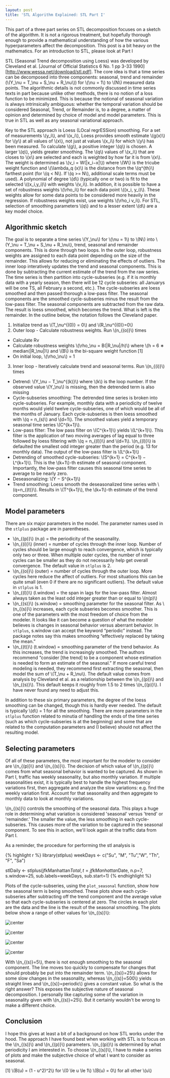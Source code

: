 ```yaml
---
layout: post
title: 'STL Algorithm Explained: STL Part I'
---
```



<!-- Loading and formatting data -->



This part of a three part series on STL decomposition focuses on a sketch of the algorithm. It is not a rigorous treatment, but hopefully thorough enough to provide a mathematical understanding of how the various hyperparameters affect the decomposition. This post is a bit heavy on the mathematics. For an introduction to STL, please look at Part I

STL (Seasonal Trend decomposition using Loess) was developed by Cleveland et al. [Journal of Official Statistics 6 No. 1 pp 3-33 1990][http://www.wessa.net/download/stl.pdf]. The core idea is that a time series can be decomposed into three components: seasonal, trend and remainder (\\(Y_\nu = T_\nu + S_\nu + R_\nu\\)) for \\(\nu = 1\\) to \\(N\\) measured data points. The algorithmic details is not commonly discussed in time series texts in part because unlike other methods, there is no notion of a loss function to be minimized. This is because the notional of seasonal variation is always intrinsically ambiguous: whether the temporal variation should be considered Seasonal, Trend, or Remainder is, to a degree, a matter of opinion and determined by choice of model and model parameters. This is true in STL as well as any seasonal variational approach.

Key to the STL approach is Loess (LOcal regrESSion) smoothing. For a set of measurements \\(y_i\\), and \\(x_i\\), Loess provides smooth estimate \\(g(x)\\) for \\(y\\) at all values of \\(x\\), not just at values \\(x_i\\) for which \\(y\\) has been measured. To calculate \\(g\\), a positive integer \\(q\\) is chosen. A larger \\(q\\), yields greater smoothing. The \\(q\\) values of \\(x_i\\) that are closes to \\(x\\) are selected and each is weighted by how far it is from \\(x\\). The weight is determined as \\(v_i = W(|x_i−x|\\)) where \\(W\\) is the tricube weight function and \\(\lambda_q (x)\\) is the distance from the \\(q^{th}\\) farthest point (for \\(q < N\\). If \\(q >= N\\), additional scale terms must be used). A polynomial of degree \\(d\\) (typically one or two) is fit to the selected \\((x_i,y_i)\\) with weights \\(v_i\\). In addition, it is possible to have a set of robustness weights \\(\rho_i\\) for each data point \\((x_i, y_i)\\). These weights allow for some data points to be considered more heavily in the regression. If robustness weights exist, use weights \\(\rho_i v_i\\). For STL, selection of smoothing parameters \\(q\\) and to a lesser extent \\(d\\) are a key model choice.


## Algorithmic sketch

The goal is to separate a time series \\(Y_\nu\\) for \\(\nu = 1\\) to \\(N\\) into \\(Y_\nu = T_\nu + S_\nu + R_\nu\\), trend, seasonal and remainder components. This is done through two loops. In the outer loop, robustness weights are assigned to each data point depending on the size of the remainder. This allows for reducing or eliminating the effects of outliers. The inner loop interatively updates the trend and seasonal components. This is done by subtracting the current estimate of the trend from the raw series. The time series is then partition into cycle-subseries (e.g. if it is monthly data with a yearly season, then there will be 12 cycle subseries: all Januarys will be one TS, all February a second, etc.). The cycle-subseries are loess smoothed and then passed thorough a low-pass filter. The seasonal components are the smoothed cycle-subseries minus the result from the low-pass filter. The seasonal components are subtracted from the raw data. The result is loess smoothed, which becomes the trend. What is left is the remainder. In the outline below, the notation follows the Cleveland paper.

1. Initialize trend as \\(T_\nu^{(0)} = 0\\) and \\(R_\nu^{(0)}=0\\)
2. Outer loop - Calculate robustness weights. Run \\(n_{(o)}\\) times
  + Calculate Rν
  + Calculate robustness weights \\(\rho_\nu = B(|R_\nu|/h)\\) where \\(h = 6 ∗ median(|R_\nu|)\\) and \\(B\\) is the bi-square weight function [1]
  + On initial loop, \\(\rho_\nu\\) = 1
3. Inner loop - Iteratively calculate trend and seasonal terms. Run \\(n_{(i)}\\) times
  + Detrend: \\(Y_\nu − T_\nu^{(k)}\\) where \\(k\\) is the loop number. If the observed value \\(Y_\nu\\) is missing, then the detrended term is also missing
  + Cycle-subseries smoothing: The detrended time series is broken into cycle-subseries. For example, monthly data with a periodicity of twelve months would yield twelve cycle-subseries, one of which would be all of the months of January. Each cycle-subseries is then loess smoothed with \\(q = n_(s)\\) and \\(d=1\\). The smoothed values yield a temporary seasonal time series \\(C^{k+1}\\).
  + Low-pass filter: The low pass filter on \\(C^{k+1}\\) yields \\(L^{k+1}\\). This filter is the application of two moving averages of lag equal to three followed by loess filtering with \\(q = n_{(l)}\\) and \\(d=1\\). \\(n_{(l)}\\) is defaulted the smallest odd integer greater than the period (e.g. 13 for monthly data). The output of the low-pass filter is \\(L^{k+1}\\)
  + Detrending of smoothed cycle-subseries: \\(S^{k+1} = C^{k+1} − L^{k+1}\\). This is the \\(k+1\\)-th estimate of seasonal component. Importantly, the low-pass filter causes this seasonal time series to average to be nearly zero.
  + Deseasonalizing: \\(Y − S^{k+1}\\)
  + Trend smoothing: Loess smooth the deseasonalized time series with \\(q=n_{(t)}\\). Results in \\(T^{k+1}\\), the \\(k+1\\)-th estimate of the trend component.


## Model parameters

There are six major parameters in the model. The parameter names used in the `stlplus` package are in parentheses.

* \\(n_{(p)}\\) (n.p) = the periodicity of the seasonality.
* \\(n_{(i)}\\) (inner) = number of cycles through the inner loop. Number of cycles should be large enough to reach convergence, which is typically only two or three. When multiple outer cycles, the number of inner cycles can be smaller as they do not necessarily help get overall convergence. The default value in `stlplus` is 2.
* \\(n_{(o)}\\) (outer) = number of cycles through the outer loop. More cycles here reduce the affect of outliers. For most situations this can be quite small (even 0 if there are no significant outliers). The default value in `stlplus` is 1.
* \\(n_{(l)}\\) (l.window) = the span in lags for the low-pass filter. Almost always taken as the least odd integer greater than or equal to \\(n(p)\\)
* \\(n_{(s)}\\) (s.window) = smoothing parameter for the seasonal filter. As \\(n_{(s)}\\) increases, each cycle subseries becomes smoother. This is one of the parameters with the most freedom of choice from the modeler. It looks like it can become a question of what the modeler believes is changes in seasonal behavior versus aberrant behavior. In `stlplus`, s.window can accept the keyword “periodic” instead. The package notes say this makes smoothing “effectively replaced by taking the mean.”
* \\(n_{(t)}\\) (t.window) = smoothing parameter of the trend behavior. As this increases, the trend is increasingly smoothed. The authors recommend “consider [the trend] to be a component whose estimation is needed to form an estimate of the seasonal.” If more careful trend modeling is needed, they recommend first extracting the seasonal, then model the sum of \\(T_\nu + R_\nu\\). The default value comes from analysis by Cleveland et al. as a relationship between the \\(n_{(p)}\\) and \\(n_{(s)}\\). This default keeps it roughly from 1.5 to 2 times \\(n_{(p)}\\). I have never found any need to adjust this.

In addition to these six primary parameters, the degree of the loess smoothing can be changed, though this is hardly ever needed. The default is typically \\(d\\) = 1 for all the smoothing. There are more parameters in the `stlplus` function related to minutia of handling the ends of the time series (such as which cycle-subseries is at the beginning) and some that are related to the computation parameters and (I believe) should not affect the resulting model.

## Selecting parameters

Of all of these parameters, the most important for the modeler to consider are \\(n_{(p)}\\) and \\(n_{(s)}\\). The decision of which value of \\(n_{(p)}\\) comes from what seasonal behavior is wanted to be captured. As shown in Part I, traffic has weekly seasonality, but also monthly variation. If multiple seasonalities exist, it is typically best to handle the highest frequency variations first, then aggregate and analyze the slow variations: e.g. find the weekly variation first. Account for that seasonality and then aggregate to monthly data to look at monthly variations.

\\(n_{(s)}\\) controls the smoothing of the seasonal data. This plays a huge role in determining what variation is considered 'seasonal' versus 'trend' or 'remainder.' The smaller the value, the less smoothing in each cycle-subseries. This causes more of the variation to be captured in the seasonal component. To see this in action, we'll look again at the traffic data from Part I.

As a reminder, the procedure for performing the stl analysis is

{% highlight r %}
library(stlplus)
weekDays <- c("Su", "M", "Tu","W", "Th", "F", "Sa")

stlDaily <- stlplus(jfkManhattan$Total,t=jfkManhattan$Date,
                    n.p=7, s.window=25,
                    sub.labels=weekDays, sub.start=1)
{% endhighlight %}

Plots of the cycle-subseries, using the `plot_seasonal` function, show how the seasonal term is being smoothed. These plots show each cycle-subseries after subtracting off the trend component and the average value so that each cycle-subseries is centered at zero. The circles in each plot are the data and the line is the result of the seasonal smoothing. The plots below show a range of other values for \\(n_{(s)}\\):

![center](/figures/STL_Part_II/unnamed-chunk-4-1.png)

![center](/figures/STL_Part_II/unnamed-chunk-5-1.png)

![center](/figures/STL_Part_II/unnamed-chunk-6-1.png)

![center](/figures/STL_Part_II/unnamed-chunk-7-1.png)

With \\(n_{(s)}=5\\), there is not enough smoothing to the seasonal component. The line moves too quickly to compensate for changes that should probably be put into the remainder term. \\(n_{(s)}=25\\) allows for some slow changes in the seasonality, whereas \\(n_{(s)}=500\\) yields straight lines and \\(n_{(s)}=periodic\\) gives a constant value. So what is the right answer? This exposes the subjective nature of seasonal decomposition. I personally like capturing some of the variation in seasonality given with \\(n_{(s)}=25\\). But it certainly wouldn't be wrong to make a different choice.

## Conclusion

I hope this gives at least a bit of a background on how STL works under the hood. The approach I have found best when working with STL is to focus on the \\(n_{(s)}\\) and \\(n_{(p)}\\) parameters. \\(n_{(p)}\\) is determined by what periodicity I am interested in. To choose \\(n_{(s)}\\), I have to make a series of plots and make the subjective choice of what I want to consider as seasonal.




[1] \\(B(u) = (1 - u^2)^2\\) for \\(0 \le u \le 1\\) \\(B(u) = 0\\) for all other \\(u\\)
